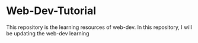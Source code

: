 # Web-Dev-Tutorial

This repository is the learning resources of web-dev.
In this repository, I will be updating the web-dev learning
